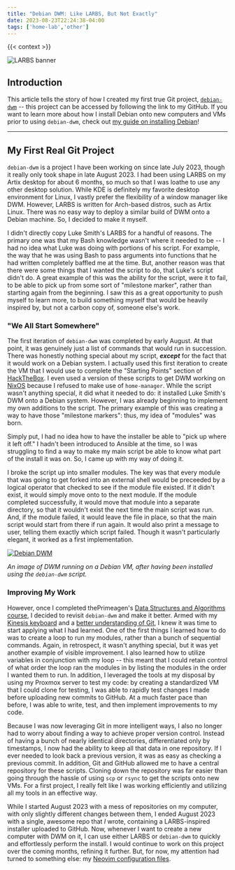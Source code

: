 ```yaml
---
title: "Debian DWM: Like LARBS, But Not Exactly"
date: 2023-08-23T22:24:38-04:00
tags: ['home-lab','other']
---
```


{{< context >}}

![LARBS banner](/images/larbs-banner.png)

## Introduction

This article tells the story of how I created my first true Git project, [`debian-dwm`](https://github.com/davidvogelxyz/debian-dwm) -- this project can be accessed by following the link to my GitHub. If you want to learn more about how I install Debian onto new computers and VMs prior to using `debian-dwm`, check out [my guide on installing Debian](https://github.com/davidvogelxyz/library/blob/master/install-os/install-debian.md)!

---

## My First Real Git Project

`debian-dwm` is a project I have been working on since late July 2023, though it really only took shape in late August 2023. I had been using LARBS on my Artix desktop for about 6 months, so much so that I was loathe to use any other desktop solution. While KDE is definitely my favorite desktop environment for Linux, I vastly prefer the flexibility of a window manager like DWM. However, LARBS is written for Arch-based distros, such as Artix Linux. There was no easy way to deploy a similar build of DWM onto a Debian machine. So, I decided to make it myself.

I didn't directly copy Luke Smith's LARBS for a handful of reasons. The primary one was that my Bash knowledge wasn't where it needed to be -- I had no idea what Luke was doing with portions of his script. For example, the way that he was using Bash to pass arguments into functions that he had written completely baffled me at the time. But, another reason was that there were some things that I wanted the script to do, that Luke's script didn't do. A great example of this was the ability for the script, were it to fail, to be able to pick up from some sort of "milestone marker", rather than starting again from the beginning. I saw this as a great opportunity to push myself to learn more, to build something myself that would be heavily inspired by, but not a carbon copy of, someone else's work.

### "We All Start Somewhere"

The first iteration of `debian-dwm` was completed by early August. At that point, it was genuinely just a list of commands that would run in succession. There was honestly nothing special about my script, ***except*** for the fact that it would work on a Debian system. I actually used this first iteration to create the VM that I would use to complete the "Starting Points" section of [HackTheBox](/home-lab/other/hackthebox). I even used a version of these scripts to get DWM working on [NixOS](/home-lab/other/nixos) because I refused to make use of `home-manager`. While the script wasn't anything special, it did what it needed to do: it installed Luke Smith's DWM onto a Debian system. However, I was already beginning to implement my own additions to the script. The primary example of this was creating a way to have those "milestone markers": thus, my idea of "modules" was born.

Simply put, I had no idea how to have the installer be able to "pick up where it left off." I hadn't been introduced to Ansible at the time, so I was struggling to find a way to make my main script be able to know what part of the install it was on. So, I came up with my way of doing it.

I broke the script up into smaller modules. The key was that every module that was going to get forked into an external shell would be preceeded by a logical operator that checked to see if the module file existed. If it didn't exist, it would simply move onto to the next module. If the module completed successfully, it would move that module into a separate directory, so that it wouldn't exist the next time the main script was run. And, if the module failed, it would leave the file in place, so that the main script would start from there if run again. It would also print a message to user, telling them exactly which script failed. Though it wasn't particularly elegant, it worked as a first implementation.

[![Debian DWM](/images/debian-dwm.png "Debian DWM")](/images/debian-dwm.png)

*An image of DWM running on a Debian VM, after having been installed using the `debian-dwm` script.*

### Improving My Work

However, once I completed thePrimeagen's [Data Structures and Algorithms course](/home-lab/other/theprimeagen-dsa-course), I decided to revisit `debian-dwm` and make it better. Armed with my [Kinesis keyboard](/home-lab/other/kinesis) and a [better understanding of Git](/home-lab/other/git), I knew it was time to start applying what I had learned. One of the first things I learned how to do was to create a loop to run my modules, rather than a bunch of sequential commands. Again, in retrospect, it wasn't anything special, but it was yet another example of visible improvement. I also learned how to utilize variables in conjunction with my loop -- this meant that I could retain control of what order the loop ran the modules in by listing the modules in the order I wanted them to run. In addition, I leveraged the tools at my disposal by using my Proxmox server to test my code: by creating a standardized VM that I could clone for testing, I was able to rapidly test changes I made before uploading new commits to GitHub. At a much faster pace than before, I was able to write, test, and then implement improvements to my code.

Because I was now leveraging Git in more intelligent ways, I also no longer had to worry about finding a way to achieve proper version control. Instead of having a bunch of nearly identical directories, differentiated only by timestamps, I now had the ability to keep all that data in one repository. If I ever needed to look back a previous version, it was as easy as checking a previous commit. In addition, Git and GitHub allowed me to have a central repository for these scripts. Cloning down the repository was far easier than going through the hassle of using `scp` or `rsync` to get the scripts onto new VMs. For a first project, I really felt like I was working efficiently and utilizing all my tools in an effective way.

While I started August 2023 with a mess of repositories on my computer, with only slightly different changes between them, I ended August 2023 with a single, awesome repo that *I* wrote, containing a LARBS-inspired installer uploaded to GitHub. Now, whenever I want to create a new computer with DWM on it, I can use either LARBS or `debian-dwm` to quickly and effortlessly perform the install. I would continue to work on this project over the coming months, refining it further. But, for now, my attention had turned to something else: my [Neovim configuration files](/home-lab/other/neovim).

